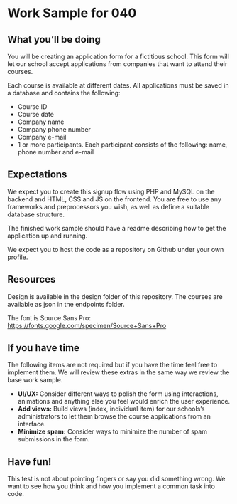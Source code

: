 # Work Sample for 040

## What you’ll be doing
You will be creating an application form for a fictitious school. This form will let our school accept applications from companies that want to attend their courses.

Each course is available at different dates. All applications must be saved in a database and contains the following:

- Course ID
- Course date
- Company name
- Company phone number
- Company e-mail
- 1 or more participants. Each participant consists of the following: name, phone number and e-mail

## Expectations
We expect you to create this signup flow using PHP and MySQL on the backend and HTML, CSS and JS on the frontend. You are free to use any frameworks and preprocessors you wish, as well as define a suitable database structure.

The finished work sample should have a readme describing how to get the application up and running.

We expect you to host the code as a repository on Github under your own profile.

## Resources
Design is available in the design folder of this repository. The courses are available as json in the endpoints folder.

The font is Source Sans Pro: https://fonts.google.com/specimen/Source+Sans+Pro

## If you have time
The following items are not required but if you have the time feel free to implement them. We will review these extras in the same way we review the base work sample.

- **UI/UX:** Consider different ways to polish the form using interactions, animations and anything else you feel would enrich the user experience.
- **Add views:** Build views (index, individual item) for our schools’s administrators to let them browse the course applications from an interface.
- **Minimize spam:** Consider ways to minimize the number of spam submissions in the form.

## Have fun!
This test is not about pointing fingers or say you did something wrong. We want to see how you think and how you implement a common task into code.